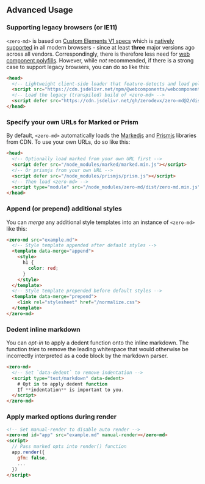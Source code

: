 ## Advanced Usage

### Supporting legacy browsers (or IE11)

`<zero-md>` is based on [Custom Elements V1 specs](https://www.w3.org/TR/custom-elements/) which
is [natively](https://caniuse.com/custom-elementsv1) [supported](https://caniuse.com/shadowdomv1)
in all modern browsers - since at least **three** major versions ago across all vendors. Correspondingly,
there is therefore less need for [web component polyfills](https://github.com/webcomponents/polyfills/tree/master/packages/webcomponentsjs).
However, while *not* recommended, if there is a strong case to support legacy browsers, you can
do so like this:

```html
<head>
  <!-- Lightweight client-side loader that feature-detects and load polyfills only when necessary -->
  <script src="https://cdn.jsdelivr.net/npm/@webcomponents/webcomponentsjs@2/webcomponents-loader.min.js"></script>
  <!-- Load the legacy (transpiled) build of <zero-md> -->
  <script defer src="https://cdn.jsdelivr.net/gh/zerodevx/zero-md@2/dist/zero-md.legacy.min.js"></script>
</head>
```

### Specify your own URLs for Marked or Prism

By default, `<zero-md>` automatically loads the [Markedjs](https://cdn.jsdelivr.net/gh/markedjs/marked@1/marked.min.js)
and [Prismjs](https://cdn.jsdelivr.net/gh/PrismJS/prism@1/prism.min.js) libraries from CDN. To use your own
URLs, do so like this:

```html
<head>
  <!-- Optionally load marked from your own URL first -->
  <script defer src="/node_modules/marked/marked.min.js"></script>
  <!-- Or prismjs from your own URL -->
  <script defer src="/node_modules/prismjs/prism.js"></script>
  <!-- Then load <zero-md> -->
  <script type="module" src="/node_modules/zero-md/dist/zero-md.min.js"></script>
</head>
```

### Append (or prepend) additional styles

You can *merge* any additional style templates into an instance of `<zero-md>` like this:

```html
<zero-md src="example.md">
  <!-- Style template appended after default styles -->
  <template data-merge="append">
    <style>
      h1 {
        color: red;
      }
    </style>
  </template>
  <!-- Style template prepended before default styles -->
  <template data-merge="prepend">
    <link rel="stylesheet" href="/normalize.css">
  </template>
</zero-md>
```

### Dedent inline markdown

You can *opt-in* to apply a dedent function onto the inline markdown. The function *tries* to remove the
leading whitespace that would otherwise be incorrectly interpreted as a code block by the markdown
parser.

```html
<zero-md>
  <!-- Set `data-dedent` to remove indentation -->
  <script type="text/markdown" data-dedent>
    # Opt in to apply dedent function
    If **indentation** is important to you.
  </script>
</zero-md>
```

### Apply marked options during render

```html
<!-- Set manual-render to disable auto render -->
<zero-md id="app" src="example.md" manual-render></zero-md>
<script>
  // Pass marked opts into render() function
  app.render({
    gfm: false,
    ...
  })
</script>
```


